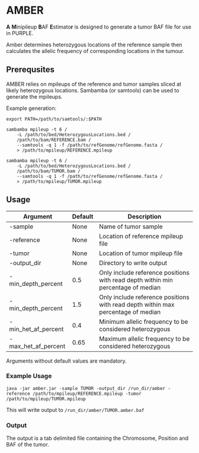 # AMBER

**A** **M**inipileup **B**AF  **E**stimato**r** is designed to generate a tumor BAF file for use in PURPLE.

Amber determines heterozygous locations of the reference sample then calculates the allelic frequency of corresponding locations in the tumour.

## Prerequsites

AMBER relies on mpileups of the reference and tumor samples sliced at likely heterozygous locations. Sambamba (or samtools) can be used to generate the mpileups.

Example generation:

```
export PATH=/path/to/samtools/:$PATH

sambamba mpileup -t 6 /
    -L /path/to/bed/HeterozygousLocations.bed /
    /path/to/bam/REFERENCE.bam /
    --samtools -q 1 -f /path/to/refGenome/refGenome.fasta /
    > /path/to/mpileup/REFERENCE.mpileup

sambamba mpileup -t 6 /
    -L /path/to/bed/HeterozygousLocations.bed /
    /path/to/bam/TUMOR.bam /
    --samtools -q 1 -f /path/to/refGenome/refGenome.fasta /
    > /path/to/mpileup/TUMOR.mpileup

```


## Usage

Argument | Default | Description
---|---|---
-sample | None | Name of tumor sample
-reference | None | Location of reference mpileup file
-tumor | None | Location of tumor mpileup file
-output_dir | None | Directory to write output
-min_depth_percent | 0.5 | Only include reference positions with read depth within min percentage of median
-min_depth_percent | 1.5 | Only include reference positions with read depth within max percentage of median
-min_het_af_percent | 0.4 | Minimum allelic frequency to be considered heterozygous
-max_het_af_percent | 0.65 | Maximum allelic frequency to be considered heterozygous

Arguments without default values are mandatory.

### Example Usage

```
java -jar amber.jar -sample TUMOR -output_dir /run_dir/amber -reference /path/to/mpileup/REFERENCE.mpileup -tumor /path/to/mpileup/TUMOR.mpileup
```

This will write output to `/run_dir/amber/TUMOR.amber.baf`

### Output

The output is a tab delimited file containing the Chromosome, Position and BAF of the tumor.
